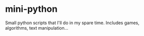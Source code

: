 # mini-python
Small python scripts that I'll do in my spare time. Includes games, algorithms, text manipulation...
